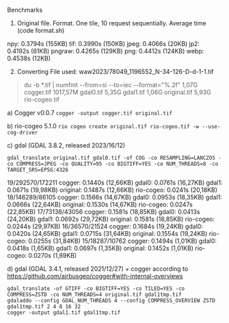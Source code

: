 Benchmarks
1. Original file. Format. One tile, 10 request sequentially. Average time (code format.sh)

npy: 0.3794s (155KB)
tif: 0.3990s (150KB)
jpeg: 0.4066s (20KB)
jp2: 0.4192s (61KB)
pngraw: 0.4265s (129KB)
png: 0.4412s (124KB)
webp: 0.4538s (12KB)

2. Converting
File used: waw2023/78049_1196552_N-34-126-D-d-1-1.tif

> du -b *.tif | numfmt --from=si --to=iec --format="%.2f" 
1,07G cogger.tif
1017,57M gdal0.tif
5,35G gdal1.tif
1,06G original.tif
5,93G rio-cogeo.tif

a) Cogger v0.0.7
`cogger -output cogger.tif original.tif`

b) rio-cogeo 5.1.0
`rio cogeo create original.tif rio-cogeo.tif -w --use-cog-driver`

c) gdal (GDAL 3.8.2, released 2023/16/12)

`gdal_translate original.tif gdal0.tif -of COG -co RESAMPLING=LANCZOS -co COMPRESS=JPEG -co QUALITY=95 -co BIGTIFF=YES -co NUM_THREADS=8 -co TARGET_SRS=EPSG:4326`

19/292570/172211
cogger: 0.1440s (12,66KB)
gdal0: 0.0761s (16,27KB)
gdal1: 0.0671s (19,98KB)
original: 0.1487s (12,66KB)
rio-cogeo: 0.0241s (20,18KB)
18/146289/86105
cogger: 0.1566s (14,67KB)
gdal0: 0.0953s (18,35KB)
gdal1: 0.0666s (22,64KB)
original: 0.1530s (14,67KB)
rio-cogeo: 0.0247s (22,85KB)
17/73138/43056
cogger: 0.1581s (18,85KB)
gdal0: 0.0413s (24,20KB)
gdal1: 0.0692s (29,72KB)
original: 0.1581s (18,85KB)
rio-cogeo: 0.0244s (29,97KB)
16/36570/21524
cogger: 0.1684s (19,24KB)
gdal0: 0.0420s (24,65KB)
gdal1: 0.0715s (31,64KB)
original: 0.1554s (19,24KB)
rio-cogeo: 0.0255s (31,84KB)
15/18287/10762
cogger: 0.1494s (1,01KB)
gdal0: 0.0418s (1,65KB)
gdal1: 0.0697s (1,35KB)
original: 0.1452s (1,01KB)
rio-cogeo: 0.0270s (1,89KB)

d) gdal (GDAL 3.4.1, released 2021/12/27) + cogger according to https://github.com/airbusgeo/cogger#with-internal-overviews
```
gdal_translate -of GTIFF -co BIGTIFF=YES -co TILED=YES -co COMPRESS=ZSTD -co NUM_THREADS=4 original.tif gdal1tmp.tif
gdaladdo --config GDAL_NUM_THREADS 4 --config COMPRESS_OVERVIEW ZSTD gdal1tmp.tif 2 4 8 16 32
cogger -output gdal1.tif gdal1tmp.tif
```
